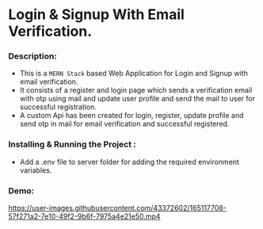 # Login & Signup With Email Verification.

### Description:

- This is a `MERN Stack` based Web Application for Login and Signup with email verification.
- It consists of a register and login page which sends a verification email with otp using mail and update user profile and send the mail to user for successful registration.
- A custom Api has been created for login, register, update profile and send otp in mail for email verification and successful registered. 

### Installing & Running the Project :
- Add a .env file to server folder for adding the required environment variables.


### Demo:


https://user-images.githubusercontent.com/43372602/165117708-57f271a2-7e10-49f2-9b6f-7975a4e21e50.mp4

